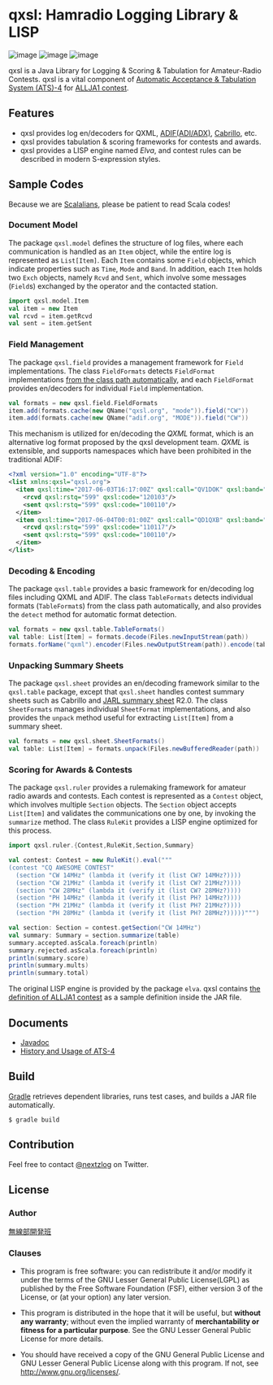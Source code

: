 qxsl: Hamradio Logging Library & LISP
====

![image](https://img.shields.io/badge/Java-SE11-red.svg)
![image](https://img.shields.io/badge/Gradle-5-orange.svg)
![image](https://img.shields.io/badge/license-LGPL3-blue.svg)

qxsl is a Java Library for Logging & Scoring & Tabulation for Amateur-Radio Contests.
qxsl is a vital component of [Automatic Acceptance & Tabulation System (ATS)-4](https://github.com/nextzlog/ats4) for [ALLJA1 contest](http://ja1zlo.u-tokyo.org/allja1).

## Features

- qxsl provides log en/decoders for QXML, [ADIF(ADI/ADX)](http://adif.org), [Cabrillo](https://wwrof.org/cabrillo/), etc.
- qxsl provides tabulation & scoring frameworks for contests and awards.
- qxsl provides a LISP engine named *Elva*, and contest rules can be described in modern S-expression styles.

## Sample Codes

Because we are [Scalalians](https://www.scala-lang.org/), please be patient to read Scala codes!

### Document Model

The package `qxsl.model` defines the structure of log files, where each communication is handled as an `Item` object, while the entire log is represented as `List[Item]`.
Each `Item` contains some `Field` objects, which indicate properties such as `Time`, `Mode` and `Band`.
In addition, each `Item` holds two `Exch` objects, namely `Rcvd` and `Sent`, which involve some messages (`Field`s) exchanged by the operator and the contacted station.

```Scala
import qxsl.model.Item
val item = new Item
val rcvd = item.getRcvd
val sent = item.getSent
```

### Field Management

The package `qxsl.field` provides a management framework for `Field` implementations.
The class `FieldFormats` detects `FieldFormat` implementations [from the class path automatically](https://docs.oracle.com/en/java/javase/11/docs/api/java.base/java/util/ServiceLoader.html), and each `FieldFormat` provides en/decoders for individual `Field` implementation.

```Scala
val formats = new qxsl.field.FieldFormats
item.add(formats.cache(new QName("qxsl.org", "mode")).field("CW"))
item.add(formats.cache(new QName("adif.org", "MODE")).field("CW"))
```

This mechanism is utilized for en/decoding the *QXML* format, which is an alternative log format proposed by the qxsl development team.
*QXML* is extensible, and supports namespaces which have been prohibited in the traditional ADIF:

```XML
<?xml version="1.0" encoding="UTF-8"?>
<list xmlns:qxsl="qxsl.org">
  <item qxsl:time="2017-06-03T16:17:00Z" qxsl:call="QV1DOK" qxsl:band="14000" qxsl:mode="CW">
    <rcvd qxsl:rstq="599" qxsl:code="120103"/>
    <sent qxsl:rstq="599" qxsl:code="100110"/>
  </item>
  <item qxsl:time="2017-06-04T00:01:00Z" qxsl:call="QD1QXB" qxsl:band="21000" qxsl:mode="CW">
    <rcvd qxsl:rstq="599" qxsl:code="110117"/>
    <sent qxsl:rstq="599" qxsl:code="100110"/>
  </item>
</list>
```

### Decoding & Encoding

The package `qxsl.table` provides a basic framework for en/decoding log files including QXML and ADIF.
The class `TableFormats` detects individual formats (`TableFormat`s) from the class path automatically, and also provides the `detect` method for automatic format detection.

```Scala
val formats = new qxsl.table.TableFormats()
val table: List[Item] = formats.decode(Files.newInputStream(path))
formats.forName("qxml").encoder(Files.newOutputStream(path)).encode(table)
```

### Unpacking Summary Sheets

The package `qxsl.sheet` provides an en/decoding framework similar to the `qxsl.table` package, except that `qxsl.sheet` handles contest summary sheets such as Cabrillo and [JARL summary sheet](https://www.jarl.org/Japanese/1_Tanoshimo/1-1_Contest/e-log.htm) R2.0.
The class `SheetFormats` manages individual `SheetFormat` implementations, and also provides the `unpack` method useful for extracting `List[Item]` from a summary sheet.

```Scala
val formats = new qxsl.sheet.SheetFormats()
val table: List[Item] = formats.unpack(Files.newBufferedReader(path))
```

### Scoring for Awards & Contests

The package `qxsl.ruler` provides a rulemaking framework for amateur radio awards and contests.
Each contest is represented as a `Contest` object, which involves multiple `Section` objects.
The `Section` object accepts `List[Item]` and validates the communications one by one, by invoking the `summarize` method.
The class `RuleKit` provides a LISP engine optimized for this process.

```Scala
import qxsl.ruler.{Contest,RuleKit,Section,Summary}

val contest: Contest = new RuleKit().eval("""
(contest "CQ AWESOME CONTEST"
  (section "CW 14MHz" (lambda it (verify it (list CW? 14MHz?))))
  (section "CW 21MHz" (lambda it (verify it (list CW? 21MHz?))))
  (section "CW 28MHz" (lambda it (verify it (list CW? 28MHz?))))
  (section "PH 14MHz" (lambda it (verify it (list PH? 14MHz?))))
  (section "PH 21MHz" (lambda it (verify it (list PH? 21MHz?))))
  (section "PH 28MHz" (lambda it (verify it (list PH? 28MHz?)))))""")

val section: Section = contest.getSection("CW 14MHz")
val summary: Summary = section.summarize(table)
summary.accepted.asScala.foreach(println)
summary.rejected.asScala.foreach(println)
println(summary.score)
println(summary.mults)
println(summary.total)
```

The original LISP engine is provided by the package `elva`.
qxsl contains [the definition of ALLJA1 contest](src/main/resources/qxsl/ruler/allja1.lisp) as a sample definition inside the JAR file.

## Documents

- [Javadoc](https://pafelog.net/qxsl/index.html)
- [History and Usage of ATS-4](https://pafelog.net/ats4.pdf)

## Build

[Gradle](https://gradle.org/) retrieves dependent libraries, runs test cases, and builds a JAR file automatically.

`$ gradle build`

## Contribution

Feel free to contact [@nextzlog](https://twitter.com/nextzlog) on Twitter.

## License

### Author

[無線部開発班](https://pafelog.net)

### Clauses

- This program is free software: you can redistribute it and/or modify it under the terms of the GNU Lesser General Public License(LGPL) as published by the Free Software Foundation (FSF), either version 3 of the License, or (at your option) any later version.

- This program is distributed in the hope that it will be useful, but **without any warranty**; without even the implied warranty of **merchantability or fitness for a particular purpose**.
See the GNU Lesser General Public License for more details.

- You should have received a copy of the GNU General Public License and GNU Lesser General Public License along with this program.
If not, see <http://www.gnu.org/licenses/>.
